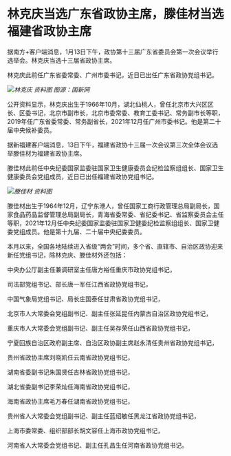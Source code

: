 # 林克庆当选广东省政协主席，滕佳材当选福建省政协主席

据南方+客户端消息，‍‍‍1月13日下午，政协第十三届广东省委员会第一次会议举行选举会。林克庆当选十三届省政协主席。

林克庆此前任广东省委常委、广州市委书记，近日已出任广东省政协党组书记。‍‍‍‍‍‍

![](https://inews.gtimg.com/newsapp_bt/0/15609092388/1000)_林克庆 资料图 图源：国新网_

公开资料显示，林克庆出生于1966年10月，湖北仙桃人，曾任北京市大兴区区长、区委书记，北京市副市长，北京市委常委、教育工委书记、常务副市长等职，2019年任广东省委常委、常务副省长，2021年12月任广州市委书记。他是第二十届中央候补委员。

据新福建客户端消息，‍‍‍13日下午，福建省政协十三届一次会议第三次全体会议选举滕佳材为福建省政协主席。

滕佳材此前任中央纪委国家监委驻国家卫生健康委员会纪检监察组组长、国家卫生健康委员会党组成员，近日已出任福建省政协党组书记。

![](https://inews.gtimg.com/newsapp_bt/0/15609092393/1000)_滕佳材 资料图_

滕佳材出生于1964年12月，辽宁东港人，曾任国家工商行政管理总局副局长，国家食品药品监督管理总局副局长，青海省委常委、省纪委书记、省监察委员会主任等职，2021年12月任中央纪委国家监委驻国家卫健委纪检监察组组长、国家卫健委党组成员。他是第十九届、二十届中央纪委委员。

本月以来，全国各地陆续进入省级“两会”时间，多个省、直辖市、自治区政协迎来新任党组书记，除林克庆、滕佳材外还包括：

中央办公厅副主任兼调研室主任唐方裕任重庆市政协党组书记，

司法部党组书记、部长唐一军任江西省政协党组书记，

中国气象局党组书记、局长庄国泰任甘肃省政协党组书记，

北京市人大常委会党组副书记、副主任张延昆任内蒙古自治区政协党组书记，

重庆市人大常委会党组副书记、副主任吴存荣任山西省政协党组书记，

宁夏回族自治区政府副主席、自治区政协副主席赵永清任贵州省政协党组书记，

贵州省政协主席刘晓凯任云南省政协党组书记，

湖南省委副书记朱国贤任吉林省政协党组书记，

湖北省委副书记李荣灿任海南省政协党组书记，

海南省政协主席毛万春任湖南省政协党组书记，

贵州省人大常委会党组副书记、副主任蓝绍敏任黑龙江省政协党组书记，

上海市委常委、组织部部长胡文容任上海市政协党组书记，

河南省人大常委会党组书记、副主任孔昌生任河南省政协党组书记。

